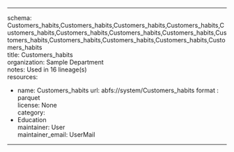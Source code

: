 


---  
schema: Customers_habits,Customers_habits,Customers_habits,Customers_habits,Customers_habits,Customers_habits,Customers_habits,Customers_habits,Customers_habits,Customers_habits,Customers_habits,Customers_habits,Customers_habits  
title: Customers_habits  
organization: Sample Department  
notes: Used in 16 lineage(s)  
resources:  
  - name: Customers_habits 
    url: abfs://system/Customers_habits 
    format : parquet  
license: None  
category:
  - Education  
maintainer: User  
maintainer_email: UserMail  
---